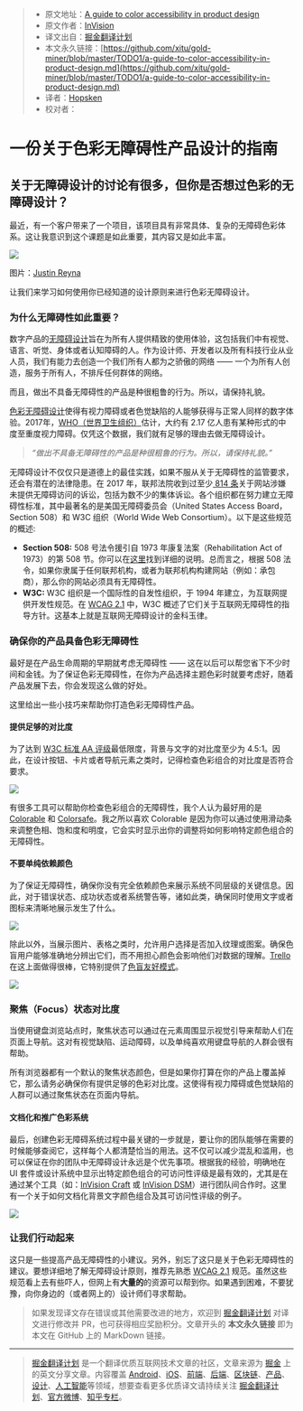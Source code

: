 > * 原文地址：[A guide to color accessibility in product design](https://medium.com/inside-design/a-guide-to-color-accessibility-in-product-design-516e734c160c)
> * 原文作者：[InVision](https://medium.com/@InVisionApp?source=post_header_lockup)
> * 译文出自：[掘金翻译计划](https://github.com/xitu/gold-miner)
> * 本文永久链接：[https://github.com/xitu/gold-miner/blob/master/TODO1/a-guide-to-color-accessibility-in-product-design.md](https://github.com/xitu/gold-miner/blob/master/TODO1/a-guide-to-color-accessibility-in-product-design.md)
> * 译者：[Hopsken](https://hopsken.com)
> * 校对者：

# 一份关于色彩无障碍性产品设计的指南

## 关于无障碍设计的讨论有很多，但你是否想过色彩的无障碍设计？

最近，有一个客户带来了一个项目，该项目具有非常具体、复杂的无障碍色彩体系。这让我意识到这个课题是如此重要，其内容又是如此丰富。

![](https://cdn-images-1.medium.com/max/800/1*U3GwUaniqzo5nZYd2LkaUA.png)

图片：[Justin Reyna](https://twitter.com/justinreyreyna)

让我们来学习如何使用你已经知道的设计原则来进行色彩无障碍设计。

### 为什么无障碍性如此重要？

数字产品的[无障碍设计](https://invisionapp.com/inside-design/accessibility-for-developers/)旨在为所有人提供精致的使用体验，这包括我们中有视觉、语言、听觉、身体或者认知障碍的人。作为设计师、开发者以及所有科技行业从业人员，我们有能力去创造一个我们所有人都为之骄傲的网络 —— 一个为所有人创造，服务于所有人，不排斥任何群体的网络。

而且，做出不具备无障碍性的产品是种很粗鲁的行为。所以，请保持礼貌。

[色彩无障碍设计](https://invisionapp.com/inside-design/guide-web-content-accessibility/)使得有视力障碍或者色觉缺陷的人能够获得与正常人同样的数字体验。2017年，[WHO（世界卫生组织）](http://www.who.int/en/news-room/fact-sheets/detail/blindness-and-visual-impairment)估计，大约有 2.17 亿人患有某种形式的中度至重度视力障碍。仅凭这个数据，我们就有足够的理由去做无障碍设计。

> _“做出不具备无障碍性的产品是种很粗鲁的行为。所以，请保持礼貌。”_

无障碍设计不仅仅只是道德上的最佳实践，如果不服从关于无障碍性的监管要求，还会有潜在的法律隐患。在 2017 年，联邦法院收到过至少[ 814 条](https://www.adatitleiii.com/2018/01/2017-website-accessibility-lawsuit-recap-a-tough-year-for-businesses/)关于网站涉嫌未提供无障碍访问的诉讼，包括为数不少的集体诉讼。各个组织都在努力建立无障碍性标准，其中最著名的是美国无障碍委员会（United States Access Board，Section 508）和 W3C 组织（World Wide Web Consortium）。以下是这些规范的概述:

*   **Section 508:** 508 号法令援引自 1973 年康复法案（Rehabilitation Act of 1973）的第 508 节。你可以在[这里](https://www.section508.gov/manage/laws-and-policies)找到详细的说明。总而言之，根据 508 法令，如果你隶属于任何联邦机构，或者为联邦机构构建网站（例如：承包商），那么你的网站必须具有无障碍性。
*   **W3C:** W3C 组织是一个国际性的自发性组织，于 1994 年建立，为互联网提供开发性规范。在 [WCAG 2.1](https://www.w3.org/TR/WCAG21/) 中，W3C 概述了它们关于互联网无障碍性的指导方针。这基本上就是互联网无障碍设计的金科玉律。

### 确保你的产品具备色彩无障碍性

最好是在产品生命周期的早期就考虑无障碍性 —— 这在以后可以帮您省下不少时间和金钱。为了保证色彩无障碍性，在你为产品选择主题色彩时就要考虑好，随着产品发展下去，你会发现这么做的好处。

这里给出一些小技巧来帮助你打造色彩无障碍性产品。

#### 提供足够的对比度

为了达到 [W3C 标准 AA 评级](https://www.w3.org/TR/UNDERSTANDING-WCAG20/visual-audio-contrast-contrast.html)最低限度，背景与文字的对比度至少为 4.5:1。因此，在设计按钮、卡片或者导航元素之类时，记得检查色彩组合的对比度是否符合要求。

![](https://cdn-images-1.medium.com/max/800/1*PZXhnoxM0Sza0AJWp8G1BA.png)

有很多工具可以帮助你检查色彩组合的无障碍性，我个人认为最好用的是 [Colorable](https://colorable.jxnblk.com/ffffff/6b757b) 和 [Colorsafe](http://colorsafe.co/)。我之所以喜欢 Colorable 是因为你可以通过使用滑动条来调整色相、饱和度和明度，它会实时显示出你的调整将如何影响特定颜色组合的无障碍性。

#### 不要单纯依赖颜色

为了保证无障碍性，确保你没有完全依赖颜色来展示系统不同层级的关键信息。因此，对于错误状态、成功状态或者系统警告等，诸如此类，确保同时使用文字或者图标来清晰地展示发生了什么。

![](https://cdn-images-1.medium.com/max/800/1*gmsRDSNDAzUqs-SG-D5P4Q.png)

除此以外，当展示图片、表格之类时，允许用户选择是否加入纹理或图案。确保色盲用户能够准确地分辨出它们，而不用担心颜色会影响他们对数据的理解。[Trello](https://www.trello.com/) 在这上面做得很棒，它特别提供了[色盲友好模式](https://twitter.com/trello/status/543420024166174721?lang=en)。

![](https://cdn-images-1.medium.com/max/800/1*D6PDBf8Y7YNof6Fkh9X5gQ.png)

### 聚焦（Focus）状态对比度

当使用键盘浏览站点时，聚焦状态可以通过在元素周围显示视觉引导来帮助人们在页面上导航。这对有视觉缺陷、运动障碍，以及单纯喜欢用键盘导航的人群会很有帮助。 

所有浏览器都有一个默认的聚焦状态颜色，但是如果你打算在你的产品上覆盖掉它，那么请务必确保你有提供足够的色彩对比度。这使得有视力障碍或色觉缺陷的人群可以通过聚焦状态在页面内导航。

#### 文档化和推广色彩系统

最后，创建色彩无障碍系统过程中最关键的一步就是，要让你的团队能够在需要的时候能够查阅它，这样每个人都清楚恰当的用法。这不仅可以减少混乱和滥用，也可以保证在你的团队中无障碍设计永远是个优先事项。根据我的经验，明确地在 UI 套件或设计系统中显示出特定颜色组合的可访问性评级是最有效的，尤其是在通过某个工具（如：[InVision Craft](https://www.invisionapp.com/craft) 或 [InVision DSM](https://support.invisionapp.com/hc/en-us/articles/115005685166-Introduction-to-Design-System-Manager)）进行团队间合作时。这里有一个关于如何文档化背景文字颜色组合及其可访问性评级的例子。

![](https://cdn-images-1.medium.com/max/800/1*N_9UOR4mnJyxJq4Cg071LQ.png)

### 让我们行动起来

这只是一些提高产品无障碍性的小建议。另外，别忘了这只是关于色彩无障碍性的建议。要想详细地了解无障碍设计原则，推荐先熟悉 [WCAG 2.1](https://www.w3.org/TR/WCAG21/) 规范。虽然这些规范看上去有些吓人，但网上有**大量的**的资源可以帮到你。如果遇到困难，不要犹豫，向你身边的（或者网上的）设计师们寻求帮助。


> 如果发现译文存在错误或其他需要改进的地方，欢迎到 [掘金翻译计划](https://github.com/xitu/gold-miner) 对译文进行修改并 PR，也可获得相应奖励积分。文章开头的 **本文永久链接** 即为本文在 GitHub 上的 MarkDown 链接。


---

> [掘金翻译计划](https://github.com/xitu/gold-miner) 是一个翻译优质互联网技术文章的社区，文章来源为 [掘金](https://juejin.im) 上的英文分享文章。内容覆盖 [Android](https://github.com/xitu/gold-miner#android)、[iOS](https://github.com/xitu/gold-miner#ios)、[前端](https://github.com/xitu/gold-miner#前端)、[后端](https://github.com/xitu/gold-miner#后端)、[区块链](https://github.com/xitu/gold-miner#区块链)、[产品](https://github.com/xitu/gold-miner#产品)、[设计](https://github.com/xitu/gold-miner#设计)、[人工智能](https://github.com/xitu/gold-miner#人工智能)等领域，想要查看更多优质译文请持续关注 [掘金翻译计划](https://github.com/xitu/gold-miner)、[官方微博](http://weibo.com/juejinfanyi)、[知乎专栏](https://zhuanlan.zhihu.com/juejinfanyi)。

